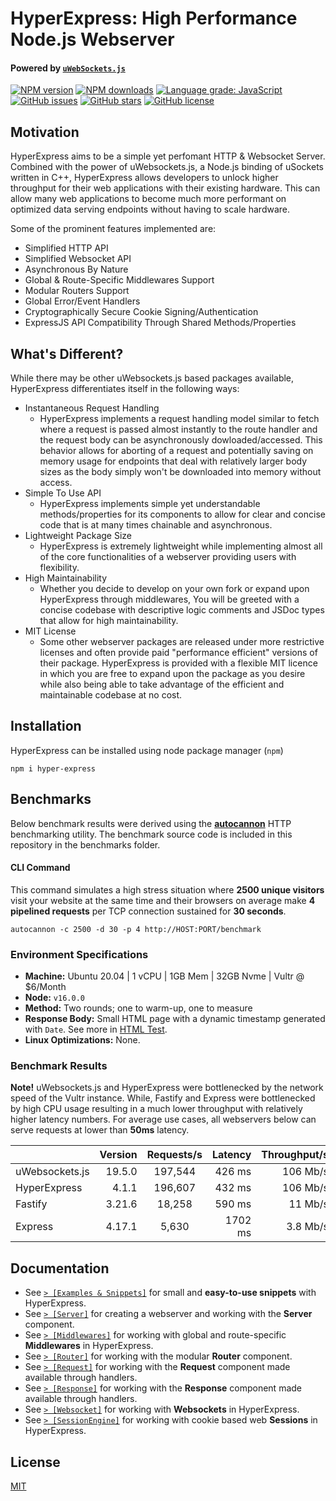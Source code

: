 # HyperExpress: High Performance Node.js Webserver
#### Powered by [`uWebSockets.js`](https://github.com/uNetworking/uWebSockets.js/)

<div align="left">

[![NPM version](https://img.shields.io/npm/v/hyper-express.svg?style=flat)](https://www.npmjs.com/package/hyper-express)
[![NPM downloads](https://img.shields.io/npm/dm/hyper-express.svg?style=flat)](https://www.npmjs.com/package/hyper-express)
[![Language grade: JavaScript](https://img.shields.io/lgtm/grade/javascript/g/kartikk221/hyper-express.svg?logo=lgtm&logoWidth=18)](https://lgtm.com/projects/g/kartikk221/hyper-express/context:javascript)
[![GitHub issues](https://img.shields.io/github/issues/kartikk221/hyper-express)](https://github.com/kartikk221/hyper-express/issues)
[![GitHub stars](https://img.shields.io/github/stars/kartikk221/hyper-express)](https://github.com/kartikk221/hyper-express/stargazers)
[![GitHub license](https://img.shields.io/github/license/kartikk221/hyper-express)](https://github.com/kartikk221/hyper-express/blob/master/LICENSE)

</div>

## Motivation
HyperExpress aims to be a simple yet perfomant HTTP & Websocket Server. Combined with the power of uWebsockets.js, a Node.js binding of uSockets written in C++, HyperExpress allows developers to unlock higher throughput for their web applications with their existing hardware. This can allow many web applications to become much more performant on optimized data serving endpoints without having to scale hardware.

Some of the prominent features implemented are:
- Simplified HTTP API
- Simplified Websocket API
- Asynchronous By Nature
- Global & Route-Specific Middlewares Support
- Modular Routers Support
- Global Error/Event Handlers
- Cryptographically Secure Cookie Signing/Authentication
- ExpressJS API Compatibility Through Shared Methods/Properties

## What's Different?
While there may be other uWebsockets.js based packages available, HyperExpress differentiates itself in the following ways:
- Instantaneous Request Handling
    - HyperExpress implements a request handling model similar to fetch where a request is passed almost instantly to the route handler and the request body can be asynchronously dowloaded/accessed. This behavior allows for aborting of a request and potentially saving on memory usage for endpoints that deal with relatively larger body sizes as the body simply won't be downloaded into memory without access.
- Simple To Use API
    - HyperExpress implements simple yet understandable methods/properties for its components to allow for clear and concise code that is at many times chainable and asynchronous.
- Lightweight Package Size
    - HyperExpress is extremely lightweight while implementing almost all of the core functionalities of a webserver providing users with flexibility.
- High Maintainability
    - Whether you decide to develop on your own fork or expand upon HyperExpress through middlewares, You will be greeted with a concise codebase with descriptive logic comments and JSDoc types that allow for high maintainability.
- MIT License
    - Some other webserver packages are released under more restrictive licenses and often provide paid "performance efficient" versions of their package. HyperExpress is provided with a flexible MIT licence in which you are free to expand upon the package as you desire while also being able to take advantage of the efficient and maintainable codebase at no cost.

## Installation
HyperExpress can be installed using node package manager (`npm`)
```
npm i hyper-express
```

## Benchmarks
Below benchmark results were derived using the **[autocannon](https://www.npmjs.com/package/autocannon)** HTTP benchmarking utility. The benchmark source code is included in this repository in the benchmarks folder.

#### CLI Command
This command simulates a high stress situation where **2500 unique visitors** visit your website at the same time and their browsers on average make **4 pipelined requests** per TCP connection sustained for **30 seconds**.
```
autocannon -c 2500 -d 30 -p 4 http://HOST:PORT/benchmark
```

### Environment Specifications
* __Machine:__ Ubuntu 20.04 | 1 vCPU | 1GB Mem | 32GB Nvme | Vultr @ $6/Month
* __Node:__ `v16.0.0`
* __Method:__ Two rounds; one to warm-up, one to measure
* __Response Body:__ Small HTML page with a dynamic timestamp generated with `Date`. See more in [HTML Test](./benchmarks/tests/simple_html.js).
* __Linux Optimizations:__ None.

### Benchmark Results
**Note!** uWebsockets.js and HyperExpress were bottlenecked by the network speed of the Vultr instance. While, Fastify and Express were bottlenecked by high CPU usage resulting in a much lower throughput with relatively higher latency numbers. For average use cases, all webservers below can serve requests at lower than **50ms** latency.

|                          | Version | Requests/s | Latency | Throughput/s |
| :--                      | --:     | :-:        | --:     | --:          |
| uWebsockets.js           | 19.5.0  | 197,544    | 426 ms  | 106 Mb/s     |
| HyperExpress             | 4.1.1   | 196,607    | 432 ms  | 106 Mb/s     |
| Fastify                  | 3.21.6  | 18,258     | 590 ms  | 11 Mb/s      |
| Express                  | 4.17.1  | 5,630      | 1702 ms | 3.8 Mb/s     |

## Documentation
- See [`> [Examples & Snippets]`](./docs/Examples.md) for small and **easy-to-use snippets** with HyperExpress.
- See [`> [Server]`](./docs/Server.md) for creating a webserver and working with the **Server** component.
- See [`> [Middlewares]`](./docs/Middlewares.md) for working with global and route-specific **Middlewares** in HyperExpress.
- See [`> [Router]`](./docs/Router.md) for working with the modular **Router** component.
- See [`> [Request]`](./docs/Request.md) for working with the **Request** component made available through handlers.
- See [`> [Response]`](./docs/Response.md) for working with the **Response** component made available through handlers.
- See [`> [Websocket]`](./docs/Websocket.md) for working with **Websockets** in HyperExpress.
- See [`> [SessionEngine]`](https://github.com/kartikk221/hyper-express-session) for working with cookie based web **Sessions** in HyperExpress.

## License
[MIT](./LICENSE)
